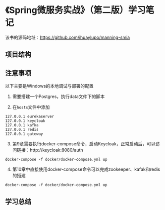 # 《Spring微服务实战》（第二版）学习笔记

该书的源码地址：https://github.com/ihuaylupo/manning-smia

## 项目结构

## 注意事项
以下主要是Windows的本地调试与部署的配置
1. 需要搭建一个Postgres，执行data文件下的脚本

2. 在`hosts`文件中添加
```text
127.0.0.1 eurekaserver
127.0.0.1 keycloak
127.0.0.1 kafka
127.0.0.1 redis
127.0.0.1 gateway
```

3. 第9章需要执行docker-compose命令，启动Keycloak，正常启动后，可以访问链接：http://keycloak:8080/auth
```shell
docker-compose -f docker/docker-compose.yml up
```

4. 第10章中直接使用docker-compose命令可以完成zookeeper、kafak和redis的搭建
```shell
docker-compose -f docker/docker-compose.yml up
```

## 学习总结

